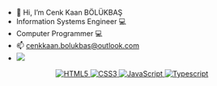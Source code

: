 - 👋 Hi, I’m Cenk Kaan BÖLÜKBAŞ
- Information Systems Engineer 💻
- Computer Programmer 💻
- 📫 cenkkaan.bolukbas@outlook.com
- <a href="https://www.linkedin.com/in/cenkkaanbolukbas/"><img src="https://img.shields.io/badge/linkedin-%230077B5.svg?&style=for-the-badge&logo=linkedin&logoColor=white" />

  
<div align="center">

  ![HTML5](https://img.shields.io/badge/-HTML5-E34F26?style=flat&logo=HTML5&logoColor=white) ![CSS3](https://img.shields.io/badge/-CSS3-1572B6?style=flat&logo=CSS3&logoColor=white) ![JavaScript](https://img.shields.io/badge/JavaScript-F7DF1E?style=badge&logo=javascript&logoColor=black) ![Typescript](https://img.shields.io/badge/-Typescript-007ACC?style=flat&logo=typescript&logoColor=white)

  </div>

<!---
cenkkaanbolukbas/cenkkaanbolukbas is a ✨ special ✨ repository because its `README.md` (this file) appears on your GitHub profile.
You can click the Preview link to take a look at your changes.
--->
